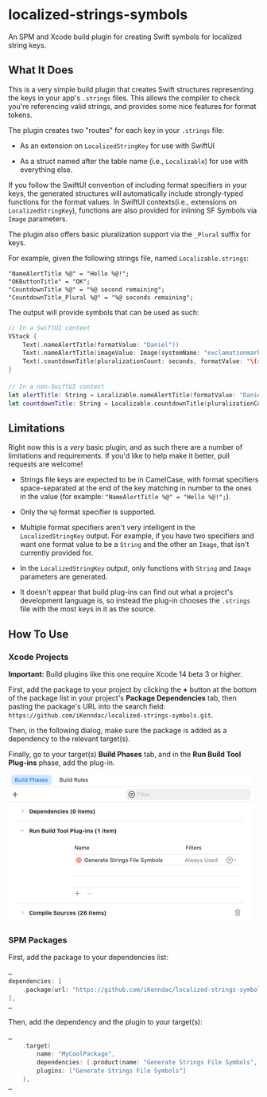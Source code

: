 # localized-strings-symbols

An SPM and Xcode build plugin for creating Swift symbols for localized string keys.

## What It Does

This is a very simple build plugin that creates Swift structures representing the keys in your app's `.strings` files. This allows the compiler to check you're referencing valid strings, and provides some nice features for format tokens.

The plugin creates two "routes" for each key in your `.strings` file:

- As an extension on `LocalizedStringKey` for use with SwiftUI

- As a struct named after the table name (i.e., `Localizable`) for use with everything else.

If you follow the SwiftUI convention of including format specifiers in your keys, the generated structures will automatically include strongly-typed functions for the format values. In SwiftUI contexts(i.e., extensions on `LocalizedStringKey`), functions are also provided for inlining SF Symbols via `Image` parameters.

The plugin also offers basic pluralization support via the `_Plural` suffix for keys.

For example, given the following strings file, named `Localizable.strings`:

```
"NameAlertTitle %@" = "Hello %@!";
"OKButtonTitle" = "OK";
"CountdownTitle %@" = "%@ second remaining";
"CountdownTitle_Plural %@" = "%@ seconds remaining";
```

The output will provide symbols that can be used as such:

``` swift
// In a SwiftUI context
VStack {
    Text(.nameAlertTitle(formatValue: "Daniel"))
    Text(.nameAlertTitle(imageValue: Image(systemName: "exclamationmark.triangle")))
    Text(.countdownTitle(pluralizationCount: seconds, formatValue: "\(seconds)")
}

// In a non-SwiftUI context
let alertTitle: String = Localizable.nameAlertTitle(formatValue: "Daniel")
let countdownTitle: String = Localizable.countdownTitle(pluralizationCount: seconds, formatValue: "\(seconds)")
```

## Limitations

Right now this is a _very_ basic plugin, and as such there are a number of limitations and requirements. If you'd like to help make it better, pull requests are welcome! 

- Strings file keys are expected to be in CamelCase, with format specifiers space-separated at the end of the key matching in number to the ones in the value (for example: `"NameAlertTitle %@" = "Hello %@!";`). 

- Only the `%@` format specifier is supported.

- Multiple format specifiers aren't very intelligent in the `LocalizedStringKey` output. For example, if you have two specifiers and want one format value to be a `String` and the other an `Image`, that isn't currently provided for.

- In the `LocalizedStringKey` output, only functions with `String` and `Image` parameters are generated.

- It doesn't appear that build plug-ins can find out what a project's development language is, so instead the plug-in chooses the `.strings` file with the most keys in it as the source.

## How To Use

### Xcode Projects

**Important:** Build plugins like this one require Xcode 14 beta 3 or higher.

First, add the package to your project by clicking the **+** button at the bottom of the package list in your project's **Package Dependencies** tab, then pasting the package's URL into the search field: `https://github.com/iKenndac/localized-strings-symbols.git`.

Then, in the following dialog, make sure the package is added as a dependency to the relevant target(s).

Finally, go to your target(s) **Build Phases** tab, and in the **Run Build Tool Plug-ins** phase, add the plug-in.

<img src="Documentation%20Images/xcode-target-settings.png" width="492">

### SPM Packages

First, add the package to your dependencies list:

``` swift
…
dependencies: [
    .package(url: "https://github.com/iKenndac/localized-strings-symbols.git", branch: "main")
],
…
```

Then, add the dependency and the plugin to your target(s):

``` swift
…
    .target(
        name: "MyCoolPackage",
        dependencies: [.product(name: "Generate Strings File Symbols", package: "localized-strings-symbols")],
        plugins: ["Generate Strings File Symbols"]
    ),
…
```
